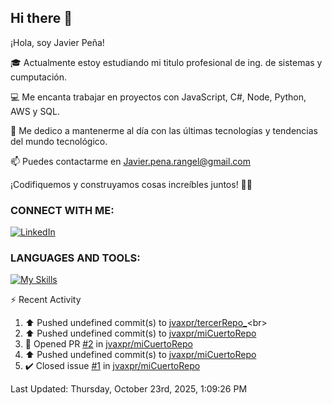 ## Hi there 👋

¡Hola, soy Javier Peña!

🎓 Actualmente estoy estudiando mi titulo profesional de ing. de sistemas y cumputación.

💻 Me encanta trabajar en proyectos con JavaScript, C#, Node, Python, AWS y SQL.

🚀 Me dedico a mantenerme al día con las últimas tecnologías y tendencias del mundo tecnológico.

📫 Puedes contactarme en Javier.pena.rangel@gmail.com 

¡Codifiquemos y construyamos cosas increíbles juntos! 👨‍💻


### CONNECT WITH ME:


[![LinkedIn](https://img.shields.io/badge/LinkedIn-Javier_Peña-0077B5?style=for-the-badge&logo=linkedin&logoColor=white)](https://www.linkedin.com/in/jvaxpr)


### LANGUAGES AND TOOLS:

[![My Skills](https://skillicons.dev/icons?i=js,cs,git,py,mysql,aws)](https://skillicons.dev)


⚡ Recent Activity
<!--RECENT_ACTIVITY:start-->
1. ⬆️ Pushed undefined commit(s) to [jvaxpr/tercerRepo_](https://github.com/jvaxpr/tercerRepo_)<br>
2. ⬆️ Pushed undefined commit(s) to [jvaxpr/miCuertoRepo](https://github.com/jvaxpr/miCuertoRepo)<br>
3. 💪 Opened PR [#2](undefined) in [jvaxpr/miCuertoRepo](https://github.com/jvaxpr/miCuertoRepo)<br>
4. ⬆️ Pushed undefined commit(s) to [jvaxpr/miCuertoRepo](https://github.com/jvaxpr/miCuertoRepo)<br>
5. ✔️ Closed issue [#1](https://github.com/jvaxpr/miCuertoRepo/issues/1) in [jvaxpr/miCuertoRepo](https://github.com/jvaxpr/miCuertoRepo)<br>
<!--RECENT_ACTIVITY:end-->
<!--RECENT_ACTIVITY:last_update-->
Last Updated: Thursday, October 23rd, 2025, 1:09:26 PM
<!--RECENT_ACTIVITY:last_update_end-->
